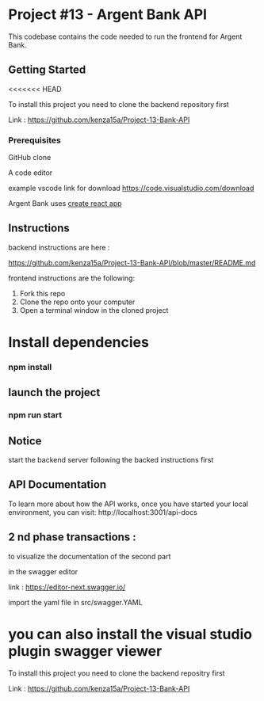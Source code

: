 # Project #13 - Argent Bank API

This codebase contains the code needed to run the frontend for Argent Bank.

## Getting Started
<<<<<<< HEAD

To install this project you need to clone the backend repository first

Link : https://github.com/kenza15a/Project-13-Bank-API

### Prerequisites

GitHub clone

A code editor

example vscode link for download https://code.visualstudio.com/download

Argent Bank uses [create react app](https://create-react-app.dev/)

## Instructions

backend instructions are here :

https://github.com/kenza15a/Project-13-Bank-API/blob/master/README.md

frontend instructions are the following:

1. Fork this repo
2. Clone the repo onto your computer
3. Open a terminal window in the cloned project

# Install dependencies

### npm install

## launch the project

### npm run start

## Notice

start the backend server following the backed instructions first

## API Documentation

To learn more about how the API works, once you have started your local environment,
you can visit: http://localhost:3001/api-docs

## 2 nd phase transactions :

to visualize the documentation of the second part

in the swagger editor

link : https://editor-next.swagger.io/

import the yaml file in src/swagger.YAML

you can also install the visual studio plugin swagger viewer
=======
To install this project you need to clone the backend repositry first 

Link : https://github.com/kenza15a/Project-13-Bank-API

